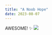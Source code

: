 ```yaml
---
title: "A Noob Hope"
date: 2023-08-07
---
```

AWESOME! ✨
<img SRC="https://via.placeholder.com/500x200">